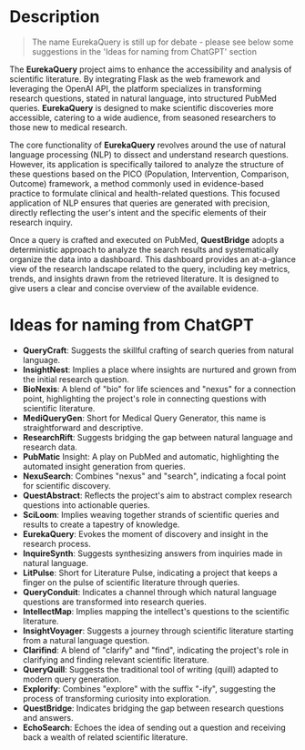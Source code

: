 # Description

> The name EurekaQuery is still up for debate - please see below some suggestions in the 'Ideas for naming from ChatGPT' section

The **EurekaQuery** project aims to enhance the accessibility and analysis of scientific literature. By integrating Flask as the web framework and leveraging the OpenAI API, the platform specializes in transforming research questions, stated in natural language, into structured PubMed queries. **EurekaQuery** is designed to make scientific discoveries more accessible, catering to a wide audience, from seasoned researchers to those new to medical research.

The core functionality of **EurekaQuery** revolves around the use of natural language processing (NLP) to dissect and understand research questions. However, its application is specifically tailored to analyze the structure of these questions based on the PICO (Population, Intervention, Comparison, Outcome) framework, a method commonly used in evidence-based practice to formulate clinical and health-related questions. This focused application of NLP ensures that queries are generated with precision, directly reflecting the user's intent and the specific elements of their research inquiry.

Once a query is crafted and executed on PubMed, **QuestBridge** adopts a deterministic approach to analyze the search results and systematically organize the data into a dashboard. This dashboard provides an at-a-glance view of the research landscape related to the query, including key metrics, trends, and insights drawn from the retrieved literature. It is designed to give users a clear and concise overview of the available evidence.

# Ideas for naming from ChatGPT

- **QueryCraft**: Suggests the skillful crafting of search queries from natural language.
- **InsightNest**: Implies a place where insights are nurtured and grown from the initial research question.
- **BioNexis**: A blend of "bio" for life sciences and "nexus" for a connection point, highlighting the project's role in connecting questions with scientific literature.
- **MediQueryGen**: Short for Medical Query Generator, this name is straightforward and descriptive.
- **ResearchRift**: Suggests bridging the gap between natural language and research data.
- **PubMatic** Insight: A play on PubMed and automatic, highlighting the automated insight generation from queries.
- **NexuSearch**: Combines "nexus" and "search", indicating a focal point for scientific discovery.
- **QuestAbstract**: Reflects the project's aim to abstract complex research questions into actionable queries.
- **SciLoom**: Implies weaving together strands of scientific queries and results to create a tapestry of knowledge.
- **EurekaQuery**: Evokes the moment of discovery and insight in the research process.
- **InquireSynth**: Suggests synthesizing answers from inquiries made in natural language.
- **LitPulse**: Short for Literature Pulse, indicating a project that keeps a finger on the pulse of scientific literature through queries.
- **QueryConduit**: Indicates a channel through which natural language questions are transformed into research queries.
- **IntellectMap**: Implies mapping the intellect's questions to the scientific literature.
- **InsightVoyager**: Suggests a journey through scientific literature starting from a natural language question.
- **Clarifind**: A blend of "clarify" and "find", indicating the project's role in clarifying and finding relevant scientific literature.
- **QueryQuill**: Suggests the traditional tool of writing (quill) adapted to modern query generation.
- **Explorify**: Combines "explore" with the suffix "-ify", suggesting the process of transforming curiosity into exploration.
- ****QuestBridge****: Indicates bridging the gap between research questions and answers.
- **EchoSearch**: Echoes the idea of sending out a question and receiving back a wealth of related scientific literature.
